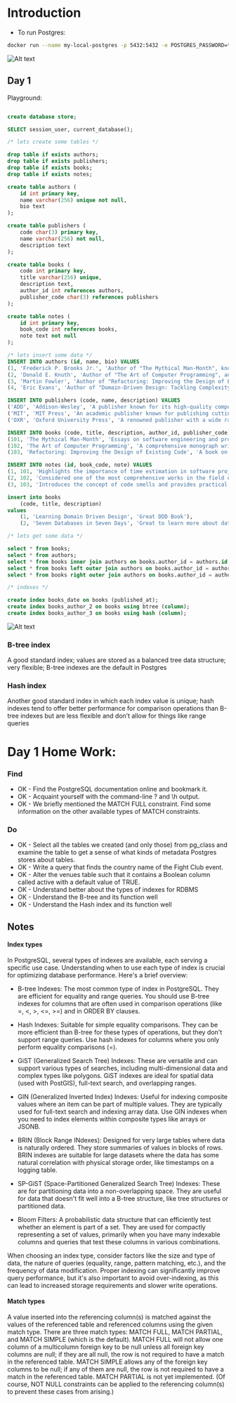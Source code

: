 # Introduction

- To run Postgres:
```bash
docker run --name my-local-postgres -p 5432:5432 -e POSTGRES_PASSWORD=tops3cr3tpass -d postgres
```

![Alt text](./.assets/image.png)

## Day 1

Playground:
```sql

create database store;

SELECT session_user, current_database();

/* lets create some tables */

drop table if exists authors;
drop table if exists publishers;
drop table if exists books;
drop table if exists notes;

create table authors (
    id int primary key,
    name varchar(256) unique not null,
    bio text
);

create table publishers (
    code char(3) primary key,
    name varchar(256) not null,
    description text
);

create table books (
    code int primary key,
    title varchar(256) unique,
    description text,
    author_id int references authors,
    publisher_code char(3) references publishers
);

create table notes (
    id int primary key,
    book_code int references books,
    note text not null
);

/* lets insert some data */
INSERT INTO authors (id, name, bio) VALUES
(1, 'Frederick P. Brooks Jr.', 'Author of "The Mythical Man-Month", known for insights into software project management.'),
(2, 'Donald E. Knuth', 'Author of "The Art of Computer Programming", an influential work in computer science.'),
(3, 'Martin Fowler', 'Author of "Refactoring: Improving the Design of Existing Code", renowned for his work on software design patterns and agile software development.'),
(4, 'Eric Evans', 'Author of "Domain-Driven Design: Tackling Complexity in the Heart of Software", known for his work on domain-driven design.');

INSERT INTO publishers (code, name, description) VALUES
('ADD', 'Addison-Wesley', 'A publisher known for its high-quality computer science and engineering texts.'),
('MIT', 'MIT Press', 'An academic publisher known for publishing cutting-edge research in computer science and technology.'),
('OXR', 'Oxford University Press', 'A renowned publisher with a wide range of academic and educational publications.');

INSERT INTO books (code, title, description, author_id, publisher_code) VALUES
(101, 'The Mythical Man-Month', 'Essays on software engineering and project management', 1, 'ADD'),
(102, 'The Art of Computer Programming', 'A comprehensive monograph written by Donald Knuth', 2, 'ADD'),
(103, 'Refactoring: Improving the Design of Existing Code', 'A book on software development and software engineering principles', 3, 'OXR');

INSERT INTO notes (id, book_code, note) VALUES
(1, 101, 'Highlights the importance of time estimation in software projects.'),
(2, 102, 'Considered one of the most comprehensive works in the field of algorithmic programming.'),
(3, 103, 'Introduces the concept of code smells and provides practical techniques for refactoring.');

insert into books
    (code, title, description)
values
    (1, 'Learning Domain Driven Design', 'Great DDD Book'),
    (2, 'Seven Databases in Seven Days', 'Great to learn more about databases');

/* lets get some data */

select * from books;
select * from authors;
select * from books inner join authors on books.author_id = authors.id;
select * from books left outer join authors on books.author_id = authors.id;
select * from books right outer join authors on books.author_id = authors.id;

/* indexes */

create index books_date on books (published_at);
create index books_author_2 on books using btree (column);
create index books_author_3 on books using hash (column);

```

![Alt text](image.png)

### B-tree index

A good standard index; values are stored as a balanced tree data structure; very flexible; B-tree indexes are the default in Postgres

### Hash index

Another good standard index in which each index value is unique; hash indexes tend to offer better performance for comparison operations than B-tree indexes but are less flexible and don’t allow for things like range queries

# Day 1 Home Work:

### Find

- OK - Find the PostgreSQL documentation online and bookmark it.
- OK - Acquaint yourself with the command-line \? and \h output.
- OK - We briefly mentioned the MATCH FULL constraint. Find some information on the other available types of MATCH constraints.

### Do

- OK - Select all the tables we created (and only those) from pg_class and examine the table to get a sense of what kinds of metadata Postgres stores about tables.
- OK - Write a query that finds the country name of the Fight Club event.
- OK - Alter the venues table such that it contains a Boolean column called active with a default value of TRUE.
- OK - Understand better about the types of indexes for RDBMS
- OK - Understand the B-tree and its function well
- OK - Understand the Hash index and its function well

## Notes

#### Index types

In PostgreSQL, several types of indexes are available, each serving a specific use case. Understanding when to use each type of index is crucial for optimizing database performance. Here's a brief overview:

- B-tree Indexes: The most common type of index in PostgreSQL. They are efficient for equality and range queries. You should use B-tree indexes for columns that are often used in comparison operations (like =, <, >, <=, >=) and in ORDER BY clauses.

- Hash Indexes: Suitable for simple equality comparisons. They can be more efficient than B-tree for these types of operations, but they don't support range queries. Use hash indexes for columns where you only perform equality comparisons (=).

- GiST (Generalized Search Tree) Indexes: These are versatile and can support various types of searches, including multi-dimensional data and complex types like polygons. GiST indexes are ideal for spatial data (used with PostGIS), full-text search, and overlapping ranges.

- GIN (Generalized Inverted Index) Indexes: Useful for indexing composite values where an item can be part of multiple values. They are typically used for full-text search and indexing array data. Use GIN indexes when you need to index elements within composite types like arrays or JSONB.

- BRIN (Block Range INdexes): Designed for very large tables where data is naturally ordered. They store summaries of values in blocks of rows. BRIN indexes are suitable for large datasets where the data has some natural correlation with physical storage order, like timestamps on a logging table.

- SP-GiST (Space-Partitioned Generalized Search Tree) Indexes: These are for partitioning data into a non-overlapping space. They are useful for data that doesn't fit well into a B-tree structure, like tree structures or partitioned data.

- Bloom Filters: A probabilistic data structure that can efficiently test whether an element is part of a set. They are used for compactly representing a set of values, primarily when you have many indexable columns and queries that test these columns in various combinations.

When choosing an index type, consider factors like the size and type of data, the nature of queries (equality, range, pattern matching, etc.), and the frequency of data modification. Proper indexing can significantly improve query performance, but it's also important to avoid over-indexing, as this can lead to increased storage requirements and slower write operations.

#### Match types

A value inserted into the referencing column(s) is matched against the values of the referenced table and referenced columns using the given match type. There are three match types: MATCH FULL, MATCH PARTIAL, and MATCH SIMPLE (which is the default). MATCH FULL will not allow one column of a multicolumn foreign key to be null unless all foreign key columns are null; if they are all null, the row is not required to have a match in the referenced table. MATCH SIMPLE allows any of the foreign key columns to be null; if any of them are null, the row is not required to have a match in the referenced table. MATCH PARTIAL is not yet implemented. (Of course, NOT NULL constraints can be applied to the referencing column(s) to prevent these cases from arising.)

